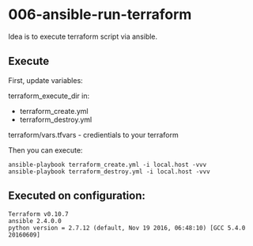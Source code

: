 # 006-ansible-run-terraform

Idea is to execute terraform script via ansible.

## Execute

First, update variables:

terraform_execute_dir in:
- terraform_create.yml
- terraform_destroy.yml

terraform/vars.tfvars - credientials to your terraform

Then you can execute:

```
ansible-playbook terraform_create.yml -i local.host -vvv
ansible-playbook terraform_destroy.yml -i local.host -vvv
```

## Executed on configuration:
```
Terraform v0.10.7
ansible 2.4.0.0
python version = 2.7.12 (default, Nov 19 2016, 06:48:10) [GCC 5.4.0 20160609]
```
